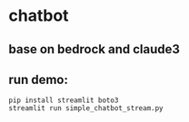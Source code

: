 # chatbot

## base on bedrock and claude3

## run demo:
```
pip install streamlit boto3
streamlit run simple_chatbot_stream.py
```
